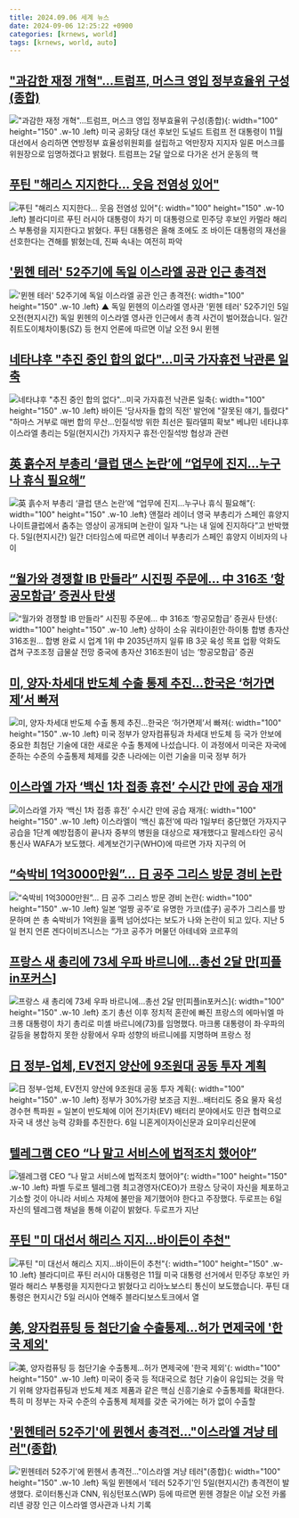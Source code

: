 ```yaml
---
title: 2024.09.06 세계 뉴스
date: 2024-09-06 12:25:22 +0900
categories: [krnews, world]
tags: [krnews, world, auto]
---
```

## ["과감한 재정 개혁"…트럼프, 머스크 영입 정부효율위 구성(종합)](https://n.news.naver.com/mnews/article/421/0007775156)

!["과감한 재정 개혁"…트럼프, 머스크 영입 정부효율위 구성(종합)](https://mimgnews.pstatic.net/image/origin/421/2024/09/06/7775156.jpg?type=nf220_150){: width="100" height="150" .w-10 .left}
미국 공화당 대선 후보인 도널드 트럼프 전 대통령이 11월 대선에서 승리하면 연방정부 효율성위원회를 설립하고 억만장자 지지자 일론 머스크를 위원장으로 임명하겠다고 밝혔다. 트럼프는 2달 앞으로 다가온 선거 운동의 핵

## [푸틴 "해리스 지지한다... 웃음 전염성 있어"](https://n.news.naver.com/mnews/article/469/0000821771)

![푸틴 "해리스 지지한다... 웃음 전염성 있어"](https://mimgnews.pstatic.net/image/origin/469/2024/09/05/821771.jpg?type=nf220_150){: width="100" height="150" .w-10 .left}
블라디미르 푸틴 러시아 대통령이 차기 미 대통령으로 민주당 후보인 카멀라 해리스 부통령을 지지한다고 밝혔다. 푸틴 대통령은 올해 초에도 조 바이든 대통령의 재선을 선호한다는 견해를 밝혔는데, 진짜 속내는 여전히 파악

## ['뮌헨 테러' 52주기에 독일 이스라엘 공관 인근 총격전](https://n.news.naver.com/mnews/article/055/0001187910)

!['뮌헨 테러' 52주기에 독일 이스라엘 공관 인근 총격전](https://mimgnews.pstatic.net/image/origin/055/2024/09/06/1187910.jpg?type=nf220_150){: width="100" height="150" .w-10 .left}
▲ 독일 뮌헨의 이스라엘 영사관 '뮌헨 테러' 52주기인 5일 오전(현지시간) 독일 뮌헨의 이스라엘 영사관 인근에서 총격 사건이 벌어졌습니다. 일간 쥐트도이체차이퉁(SZ) 등 현지 언론에 따르면 이날 오전 9시 뮌헨

## [네타냐후 "추진 중인 합의 없다"…미국 가자휴전 낙관론 일축](https://n.news.naver.com/mnews/article/001/0014915955)

![네타냐후 "추진 중인 합의 없다"…미국 가자휴전 낙관론 일축](https://mimgnews.pstatic.net/image/origin/001/2024/09/06/14915955.jpg?type=nf220_150){: width="100" height="150" .w-10 .left}
바이든 '당사자들 합의 직전' 발언에 "잘못된 얘기, 틀렸다" "하마스 거부로 매번 합의 무산…인질석방 위한 최선은 필라델피 확보" 베냐민 네타냐후 이스라엘 총리는 5일(현지시간) 가자지구 휴전·인질석방 협상과 관련

## [英 흙수저 부총리 ‘클럽 댄스 논란’에 “업무에 진지…누구나 휴식 필요해”](https://n.news.naver.com/mnews/article/025/0003384746)

![英 흙수저 부총리 ‘클럽 댄스 논란’에 “업무에 진지…누구나 휴식 필요해”](https://mimgnews.pstatic.net/image/origin/025/2024/09/06/3384746.jpg?type=nf220_150){: width="100" height="150" .w-10 .left}
앤절라 레이너 영국 부총리가 스페인 휴양지 나이트클럽에서 춤추는 영상이 공개되며 논란이 일자 “나는 내 일에 진지하다”고 반박했다. 5일(현지시간) 일간 더타임스에 따르면 레이너 부총리가 스페인 휴양지 이비자의 나이

## [“월가와 경쟁할 IB 만들라” 시진핑 주문에… 中 316조 ‘항공모함급’ 증권사 탄생](https://n.news.naver.com/mnews/article/366/0001016287)

![“월가와 경쟁할 IB 만들라” 시진핑 주문에… 中 316조 ‘항공모함급’ 증권사 탄생](https://mimgnews.pstatic.net/image/origin/366/2024/09/06/1016287.jpg?type=nf220_150){: width="100" height="150" .w-10 .left}
상하이 소유 궈타이쥔안·하이퉁 합병 총자산 316조원… 합병 완료 시 업계 1위 中 2035년까지 일류 IB 3곳 육성 목표 업황 악화도 겹쳐 구조조정 급물살 전망 중국에 총자산 316조원이 넘는 ‘항공모함급’ 증권

## [미, 양자·차세대 반도체 수출 통제 추진…한국은 ‘허가면제’서 빠져](https://n.news.naver.com/mnews/article/056/0011795554)

![미, 양자·차세대 반도체 수출 통제 추진…한국은 ‘허가면제’서 빠져](https://mimgnews.pstatic.net/image/origin/056/2024/09/06/11795554.jpg?type=nf220_150){: width="100" height="150" .w-10 .left}
미국 정부가 양자컴퓨팅과 차세대 반도체 등 국가 안보에 중요한 최첨단 기술에 대한 새로운 수출 통제에 나섰습니다. 이 과정에서 미국은 자국에 준하는 수준의 수출통제 체제를 갖춘 나라에는 이런 기술을 미국 정부 허가

## [이스라엘 가자 ‘백신 1차 접종 휴전’ 수시간 만에 공습 재개](https://n.news.naver.com/mnews/article/003/0012771569)

![이스라엘 가자 ‘백신 1차 접종 휴전’ 수시간 만에 공습 재개](https://mimgnews.pstatic.net/image/origin/003/2024/09/06/12771569.jpg?type=nf220_150){: width="100" height="150" .w-10 .left}
이스라엘이 ‘백신 휴전’에 따라 1일부터 중단했던 가자지구 공습을 1단계 예방접종이 끝나자 중부의 병원을 대상으로 재개했다고 팔레스타인 공식 통신사 WAFA가 보도했다. 세계보건기구(WHO)에 따르면 가자 지구의 어

## [“숙박비 1억3000만원”… 日 공주 그리스 방문 경비 논란](https://n.news.naver.com/mnews/article/005/0001723419)

![“숙박비 1억3000만원”… 日 공주 그리스 방문 경비 논란](https://mimgnews.pstatic.net/image/origin/005/2024/09/06/1723419.jpg?type=nf220_150){: width="100" height="150" .w-10 .left}
일본 ‘얼짱 공주’로 유명한 가코(佳子) 공주가 그리스를 방문하며 쓴 총 숙박비가 1억원을 훌쩍 넘어섰다는 보도가 나와 논란이 되고 있다. 지난 5일 현지 언론 겐다이비즈니스는 “가코 공주가 머물던 아테네와 코르푸의

## [프랑스 새 총리에 73세 우파 바르니에…총선 2달 만[피플in포커스]](https://n.news.naver.com/mnews/article/421/0007774622)

![프랑스 새 총리에 73세 우파 바르니에…총선 2달 만[피플in포커스]](https://mimgnews.pstatic.net/image/origin/421/2024/09/06/7774622.jpg?type=nf220_150){: width="100" height="150" .w-10 .left}
조기 총선 이후 정치적 혼란에 빠진 프랑스의 에마뉘엘 마크롱 대통령이 차기 총리로 미셸 바르니에(73)를 임명했다. 마크롱 대통령이 좌·우파의 갈등을 봉합하지 못한 상황에서 우파 성향의 바르니에를 지명하며 프랑스 정

## [日 정부-업체, EV전지 양산에 9조원대 공동 투자 계획](https://n.news.naver.com/mnews/article/001/0014915964)

![日 정부-업체, EV전지 양산에 9조원대 공동 투자 계획](https://mimgnews.pstatic.net/image/origin/001/2024/09/06/14915964.jpg?type=nf220_150){: width="100" height="150" .w-10 .left}
정부가 30%가량 보조금 지원…배터리도 중요 물자 육성 경수현 특파원 = 일본이 반도체에 이어 전기차(EV) 배터리 분야에서도 민관 협력으로 자국 내 생산 능력 강화를 추진한다. 6일 니혼게이자이신문과 요미우리신문에

## [텔레그램 CEO “나 말고 서비스에 법적조치 했어야”](https://n.news.naver.com/mnews/article/032/0003319493)

![텔레그램 CEO “나 말고 서비스에 법적조치 했어야”](https://mimgnews.pstatic.net/image/origin/032/2024/09/06/3319493.jpg?type=nf220_150){: width="100" height="150" .w-10 .left}
파벨 두로프 텔레그램 최고경영자(CEO)가 프랑스 당국이 자신을 체포하고 기소할 것이 아니라 서비스 자체에 불만을 제기했어야 한다고 주장했다. 두로프는 6일 자신의 텔레그램 채널을 통해 이같이 밝혔다. 두로프가 지난

## [푸틴 "미 대선서 해리스 지지…바이든이 추천"](https://n.news.naver.com/mnews/article/422/0000680571)

![푸틴 "미 대선서 해리스 지지…바이든이 추천"](https://mimgnews.pstatic.net/image/origin/422/2024/09/06/680571.jpg?type=nf220_150){: width="100" height="150" .w-10 .left}
블라디미르 푸틴 러시아 대통령은 11월 미국 대통령 선거에서 민주당 후보인 카멀라 해리스 부통령을 지지한다고 밝혔다고 리아노보스티 통신이 보도했습니다. 푸틴 대통령은 현지시간 5일 러시아 연해주 블라디보스토크에서 열

## [美, 양자컴퓨팅 등 첨단기술 수출통제…허가 면제국에 '한국 제외'](https://n.news.naver.com/mnews/article/008/0005086721)

![美, 양자컴퓨팅 등 첨단기술 수출통제…허가 면제국에 '한국 제외'](https://mimgnews.pstatic.net/image/origin/008/2024/09/06/5086721.jpg?type=nf220_150){: width="100" height="150" .w-10 .left}
미국이 중국 등 적대국으로 첨단 기술이 유입되는 것을 막기 위해 양자컴퓨팅과 반도체 제조 제품과 같은 핵심 신흥기술로 수출통제를 확대한다. 특히 미 정부는 자국 수준의 수출통제 체제를 갖춘 국가에는 허가 없이 수출할

## ['뮌헨테러 52주기'에 뮌헨서 총격전…"이스라엘 겨냥 테러"(종합)](https://n.news.naver.com/mnews/article/421/0007774580)

!['뮌헨테러 52주기'에 뮌헨서 총격전…"이스라엘 겨냥 테러"(종합)](https://mimgnews.pstatic.net/image/origin/421/2024/09/06/7774580.jpg?type=nf220_150){: width="100" height="150" .w-10 .left}
독일 뮌헨에서 '테러 52주기'인 5일(현지시간) 총격전이 발생했다. 로이터통신과 CNN, 워싱턴포스(WP) 등에 따르면 뮌헨 경찰은 이날 오전 카롤리넨 광장 인근 이스라엘 영사관과 나치 기록

